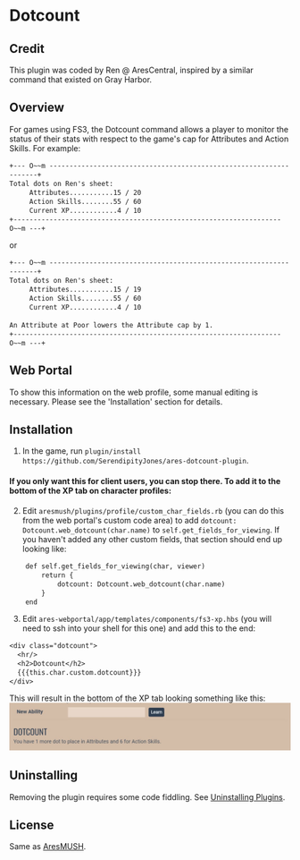 # Dotcount

## Credit

This plugin was coded by Ren @ AresCentral, inspired by a similar command that existed on Gray Harbor.

## Overview

For games using FS3, the Dotcount command allows a player to monitor the status of their stats with respect to the game's cap for Attributes and Action Skills. For example:

    +--- O~~m -------------------------------------------------------------------+
    Total dots on Ren's sheet:
         Attributes...........15 / 20
         Action Skills........55 / 60
         Current XP............4 / 10
    +------------------------------------------------------------------- O~~m ---+

or

    +--- O~~m -------------------------------------------------------------------+
    Total dots on Ren's sheet:
         Attributes...........15 / 19
         Action Skills........55 / 60
         Current XP............4 / 10

    An Attribute at Poor lowers the Attribute cap by 1.
    +------------------------------------------------------------------- O~~m ---+
      

## Web Portal

To show this information on the web profile, some manual editing is necessary. Please see the 'Installation' section for details.


## Installation

1. In the game, run `plugin/install https://github.com/SerendipityJones/ares-dotcount-plugin`.

#### If you only want this for client users, you can stop there. To add it to the bottom of the XP tab on character profiles:

2. Edit `aresmush/plugins/profile/custom_char_fields.rb` (you can do this from the web portal's custom code area) to add `dotcount: Dotcount.web_dotcount(char.name)` to `self.get_fields_for_viewing`. If you haven't added any other custom fields, that section should end up looking like:

``` 
    def self.get_fields_for_viewing(char, viewer)
        return {
            dotcount: Dotcount.web_dotcount(char.name)
        }
    end
```

3. Edit `ares-webportal/app/templates/components/fs3-xp.hbs` (you will need to ssh into your shell for this one) and add this to the end:

```
<div class="dotcount">
  <hr/>
  <h2>Dotcount</h2>
  {{{this.char.custom.dotcount}}}
</div>
```

This will result in the bottom of the XP tab looking something like this:
![picture of web dotcount](dotcount_web.jpg)

## Uninstalling

Removing the plugin requires some code fiddling.  See [Uninstalling Plugins](https://www.aresmush.com/tutorials/code/extras.html#uninstalling-plugins).


## License

Same as [AresMUSH](https://aresmush.com/license).
